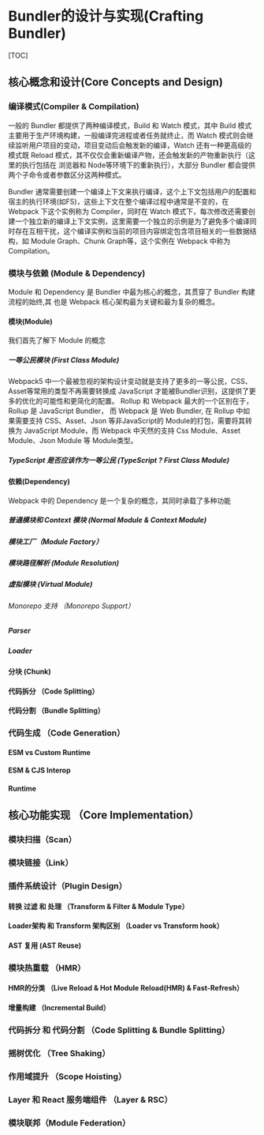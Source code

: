 # Bundler的设计与实现(Crafting Bundler)
[TOC]
## 核心概念和设计(Core Concepts and Design)
### 编译模式(Compiler & Compilation)
一般的 Bundler 都提供了两种编译模式，Build 和 Watch 模式，其中 Build 模式主要用于生产环境构建，一般编译完进程或者任务就终止，而 Watch 模式则会继续监听用户项目的变动，项目变动后会触发新的编译，Watch 还有一种更高级的模式既 Reload 模式，其不仅仅会重新编译产物，还会触发新的产物重新执行（这里的执行包括在 浏览器和 Node等环境下的重新执行），大部分 Bundler 都会提供两个子命令或者参数区分这两种模式。

Bundler 通常需要创建一个编译上下文来执行编译，这个上下文包括用户的配置和宿主的执行环境(如FS)，这些上下文在整个编译过程中通常是不变的，在 Webpack 下这个实例称为 Compiler，同时在 Watch 模式下，每次修改还需要创建一个独立新的编译上下文实例，这里需要一个独立的示例是为了避免多个编译同时存在互相干扰，这个编译实例和当前的项目内容绑定包含项目相关的一些数据结构，如 Module Graph、Chunk Graph等，这个实例在 Webpack 中称为 Compilation。


### 模块与依赖 (Module & Dependency)
Module 和 Dependency 是 Bundler 中最为核心的概念，其贯穿了 Bundler 构建流程的始终,其 也是 Webpack 核心架构最为关键和最为复杂的概念。
#### 模块(Module)
我们首先了解下 Module 的概念
##### 一等公民模块 (First Class Module)
Webpack5 中一个最被忽视的架构设计变动就是支持了更多的一等公民，CSS、Asset等常用的类型不再需要转换成 JavaScript 才能被Bundler识别，这提供了更多的优化的可能性和更简化的配置。
Rollup 和 Webpack 最大的一个区别在于，Rollup 是 JavaScript Bundler， 而 Webpack 是 Web Bundler, 在 Rollup 中如果需要支持 CSS、Asset、Json 等非JavaScript的 Module的打包，需要将其转换为 JavaScript Module，而 Webpack 中天然的支持 Css Module、Asset Module、Json Module 等 Module类型。
##### TypeScript 是否应该作为一等公民 (TypeScript ? First Class Module)

#### 依赖(Dependency)
Webpack 中的 Dependency 是一个复杂的概念，其同时承载了多种功能
##### 普通模块和 Context 模块 (Normal Module & Context Module)
##### 模块工厂（Module Factory）
##### 模块路径解析 (Module Resolution)
##### 虚拟模块 (Virtual Module)
###### Monorepo 支持 （Monorepo Support）
##### Parser
##### Loader

#### 分块 (Chunk)
#### 代码拆分 （Code Splitting）
#### 代码分割 （Bundle Splitting）

### 代码生成 （Code Generation）

#### ESM vs Custom Runtime
#### ESM & CJS Interop
#### Runtime

## 核心功能实现 （Core Implementation）
### 模块扫描（Scan）

### 模块链接（Link）
### 插件系统设计（Plugin Design）

#### 转换 过滤 和 处理 （Transform & Filter & Module Type）

#### Loader架构 和 Transform 架构区别 （Loader vs Transform hook）

#### AST 复用 (AST Reuse)

### 模块热重载 （HMR）
#### HMR的分类 （Live Reload & Hot Module Reload(HMR) & Fast-Refresh）

#### 增量构建 （Incremental Build）
### 代码拆分 和 代码分割 （Code Splitting & Bundle Splitting）

### 摇树优化 （Tree Shaking）

### 作用域提升 （Scope Hoisting）

### Layer 和 React 服务端组件 （Layer & RSC）

### 模块联邦（Module Federation）

